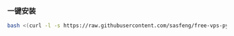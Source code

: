 ### 一键安装

```bash
bash <(curl -l -s https://raw.githubusercontent.com/sasfeng/free-vps-py/refs/heads/main/test.sh)
```
